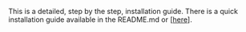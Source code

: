 This is a detailed, step by the step, installation guide. There is a quick installation guide available in the README.md or [[here](https://github.com/AfrikaBurn/tribe)].
